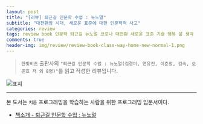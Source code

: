 ```yaml
---  
layout: post  
title: "[리뷰] 퇴근길 인문학 수업 : 뉴노멀"  
subtitle: "대전환의 시대, 새로운 표준에 대한 인문학적 사고"  
categories: review  
tags: review book 인문학 퇴근길 뉴노멀 코로나 대전환 새로운 표준 기술 행복 삶 생각 전환
comments: true  
header-img: img/review/review-book-class-way-home-new-normal-1.png
---  
```

  
> `한빛비즈` 출판사의 `"퇴근길 인문학 수업 : 뉴노멀(김경미, 연유진, 이준정, 김숙, 오준호 저 외 8명)"`를 읽고 작성한 리뷰입니다.  

![표지](https://theorydb.github.io/assets/img/review/review-book-class-way-home-new-normal-1.png)  

---
본 도서는 `처음` 프로그래밍을 학습하는 사람을 위한 프로그래밍 입문서이다.

* [책소개 - 퇴근길 인문학 수업 : 뉴노멀](http://www.yes24.com/Product/Goods/90864285)


